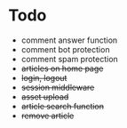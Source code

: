 # Todo

* comment answer function
* comment bot protection
* comment spam protection
* ~~articles on home page~~
* ~~login, logout~~
* ~~session middleware~~
* ~~asset upload~~
* ~~article search function~~
* ~~remove article~~
